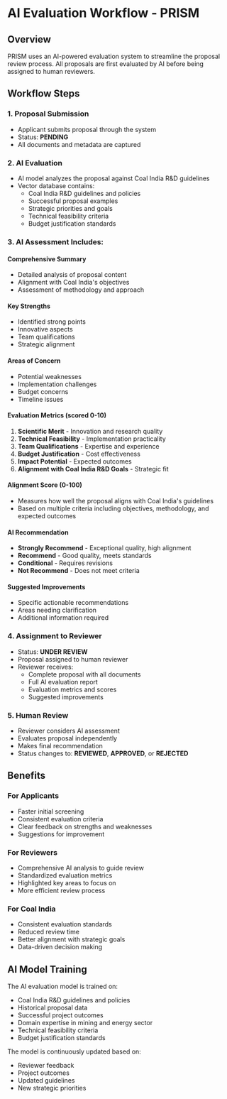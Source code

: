 # AI Evaluation Workflow - PRISM

## Overview

PRISM uses an AI-powered evaluation system to streamline the proposal review process. All proposals are first evaluated by AI before being assigned to human reviewers.

## Workflow Steps

### 1. Proposal Submission

- Applicant submits proposal through the system
- Status: **PENDING**
- All documents and metadata are captured

### 2. AI Evaluation

- AI model analyzes the proposal against Coal India R&D guidelines
- Vector database contains:
  - Coal India R&D guidelines and policies
  - Successful proposal examples
  - Strategic priorities and goals
  - Technical feasibility criteria
  - Budget justification standards

### 3. AI Assessment Includes:

#### **Comprehensive Summary**

- Detailed analysis of proposal content
- Alignment with Coal India's objectives
- Assessment of methodology and approach

#### **Key Strengths**

- Identified strong points
- Innovative aspects
- Team qualifications
- Strategic alignment

#### **Areas of Concern**

- Potential weaknesses
- Implementation challenges
- Budget concerns
- Timeline issues

#### **Evaluation Metrics** (scored 0-10)

1. **Scientific Merit** - Innovation and research quality
2. **Technical Feasibility** - Implementation practicality
3. **Team Qualifications** - Expertise and experience
4. **Budget Justification** - Cost effectiveness
5. **Impact Potential** - Expected outcomes
6. **Alignment with Coal India R&D Goals** - Strategic fit

#### **Alignment Score** (0-100)

- Measures how well the proposal aligns with Coal India's guidelines
- Based on multiple criteria including objectives, methodology, and expected outcomes

#### **AI Recommendation**

- **Strongly Recommend** - Exceptional quality, high alignment
- **Recommend** - Good quality, meets standards
- **Conditional** - Requires revisions
- **Not Recommend** - Does not meet criteria

#### **Suggested Improvements**

- Specific actionable recommendations
- Areas needing clarification
- Additional information required

### 4. Assignment to Reviewer

- Status: **UNDER REVIEW**
- Proposal assigned to human reviewer
- Reviewer receives:
  - Complete proposal with all documents
  - Full AI evaluation report
  - Evaluation metrics and scores
  - Suggested improvements

### 5. Human Review

- Reviewer considers AI assessment
- Evaluates proposal independently
- Makes final recommendation
- Status changes to: **REVIEWED**, **APPROVED**, or **REJECTED**

## Benefits

### For Applicants

- Faster initial screening
- Consistent evaluation criteria
- Clear feedback on strengths and weaknesses
- Suggestions for improvement

### For Reviewers

- Comprehensive AI analysis to guide review
- Standardized evaluation metrics
- Highlighted key areas to focus on
- More efficient review process

### For Coal India

- Consistent evaluation standards
- Reduced review time
- Better alignment with strategic goals
- Data-driven decision making

## AI Model Training

The AI evaluation model is trained on:

- Coal India R&D guidelines and policies
- Historical proposal data
- Successful project outcomes
- Domain expertise in mining and energy sector
- Technical feasibility criteria
- Budget justification standards

The model is continuously updated based on:

- Reviewer feedback
- Project outcomes
- Updated guidelines
- New strategic priorities
